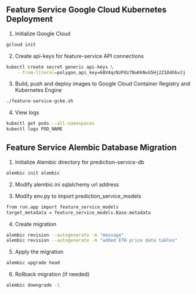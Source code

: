 ## Feature Service Google Cloud Kubernetes Deployment

1. Initialize Google Cloud
```bash
gcloud init
```


2. Create api-keys for feature-service API connections
```bash
kubectl create secret generic api-keys \
    --from-literal=polygon_api_key=68V4qcNzPdz7NuKkNvG5Hj2Z1O4hbvJj
```


3. Build, push and deploy images to Google Cloud Container Registry and Kubernetes Engine
```bash
./feature-service-gcke.sh
```


4. View logs
```bash
kubectl get pods --all-namespaces
kubectl logs POD_NAME
```

## Feature Service Alembic Database Migration

1. Initialize Alembic directory for prediction-service-db
```bash
alembic init alembic
```


2. Modify alembic.ini sqlalchemy url address


3. Modify env.py to import prediction_service_models
```bash
from run.app import feature_service_models
target_metadata = feature_service_models.Base.metadata
```


4. Create migration
```bash
alembic revision --autogenerate -m "message"
alembic revision --autogenerate -m "added ETH price data tables"
```


5. Apply the migration
```bash
alembic upgrade head
```


6. Rollback migration (if needed)
```bash
alembic downgrade -1
```